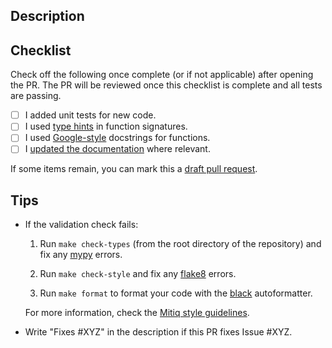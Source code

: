 Description
-----------



Checklist
-----------

Check off the following once complete (or if not applicable) after opening the PR. The PR will be reviewed once this checklist is complete and all tests are passing.

- [ ] I added unit tests for new code.
- [ ] I used [type hints](https://www.python.org/dev/peps/pep-0484/) in function signatures.
- [ ] I used [Google-style](https://sphinxcontrib-napoleon.readthedocs.io/en/latest/example_google.html) docstrings for functions.
- [ ] I [updated the documentation](../blob/master/docs/CONTRIBUTING_DOCS.md) where relevant.

If some items remain, you can mark this a [draft pull request](https://github.blog/2019-02-14-introducing-draft-pull-requests/).

Tips
----

- If the validation check fails:

    1. Run `make check-types` (from the root directory of the repository) and fix any [mypy](https://mypy.readthedocs.io/en/stable/) errors.

    2. Run `make check-style` and fix any [flake8](http://flake8.pycqa.org) errors.

    3. Run `make format` to format your code with the [black](https://black.readthedocs.io/en/stable/index.html) autoformatter.

  For more information, check the [Mitiq style guidelines](https://mitiq.readthedocs.io/en/stable/contributing.html#style-guidelines).
  
- Write "Fixes #XYZ" in the description if this PR fixes Issue #XYZ.
